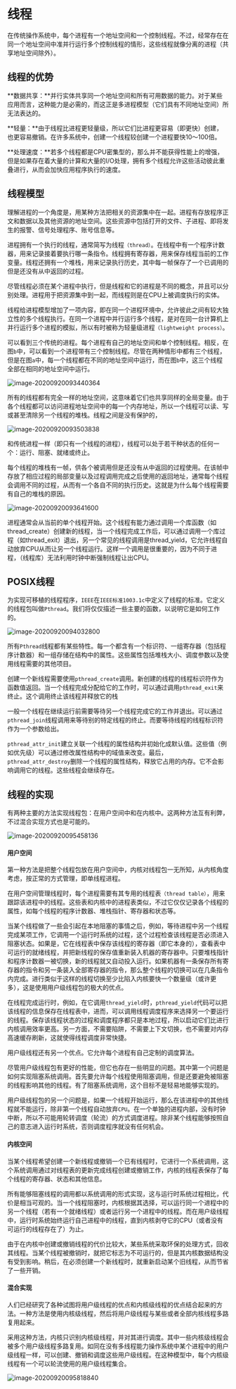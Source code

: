 # 线程

在传统操作系统中，每个进程有一个地址空间和一个控制线程。不过，经常存在在同一个地址空间中准并行运行多个控制线程的情形，这些线程就像分离的进程（共享地址空间除外）。

## 线程的优势

**数据共享：**并行实体共享同一个地址空间和所有可用数据的能力。对于某些应用而言，这种能力是必需的，而这正是多进程模型（它们具有不同地址空间）所无法表达的。

**轻量：**由于线程比进程更轻量级，所以它们比进程更容易（即更快）创建，也更容易撤销。在许多系统中，创建一个线程较创建一个进程要快10～100倍。

**处理速度：**若多个线程都是CPU密集型的，那么并不能获得性能上的增强，但是如果存在着大量的计算和大量的I/O处理，拥有多个线程允许这些活动彼此重叠进行，从而会加快应用程序执行的速度。

## 线程模型

理解进程的一个角度是，用某种方法把相关的资源集中在一起。进程有存放程序正文和数据以及其他资源的地址空间。这些资源中包括打开的文件、子进程、即将发生的报警、信号处理程序、账号信息等。

进程拥有一个执行的线程，通常简写为线程`（thread）`。在线程中有一个程序计数器，用来记录接着要执行哪一条指令。线程拥有寄存器，用来保存线程当前的工作变量。线程还拥有一个堆栈，用来记录执行历史，其中每一帧保存了一个已调用的但是还没有从中返回的过程。

尽管线程必须在某个进程中执行，但是线程和它的进程是不同的概念，并且可以分别处理。进程用于把资源集中到一起，而线程则是在CPU上被调度执行的实体。

线程给进程模型增加了一项内容，即在同一个进程环境中，允许彼此之间有较大独立性的多个线程执行。在同一个进程中并行运行多个线程，是对在同一台计算机上并行运行多个进程的模拟，所以有时被称为轻量级进程`（lightweight process）`。

可以看到三个传统的进程。每个进程有自己的地址空间和单个控制线程。相反，在图`b`中，可以看到一个进程带有三个控制线程。尽管在两种情形中都有三个线程，但是在图`a`中，每一个线程都在不同的地址空间中运行，而在图`b`中，这三个线程全部在相同的地址空间中运行。

![image-20200920093440364](assets/image-20200920093440364.png)

所有的线程都有完全一样的地址空间，这意味着它们也共享同样的全局变量。由于各个线程都可以访问进程地址空间中的每一个内存地址，所以一个线程可以读、写或甚至清除另一个线程的堆栈。线程之间是没有保护的，

![image-20200920093503838](assets/image-20200920093503838.png)

和传统进程一样（即只有一个线程的进程），线程可以处于若干种状态的任何一个：运行、阻塞、就绪或终止。

每个线程的堆栈有一帧，供各个被调用但是还没有从中返回的过程使用。在该帧中存放了相应过程的局部变量以及过程调用完成之后使用的返回地址，通常每个线程会调用不同的过程，从而有一个各自不同的执行历史。这就是为什么每个线程需要有自己的堆栈的原因。

![image-20200920093641600](assets/image-20200920093641600.png)

进程通常会从当前的单个线程开始。这个线程有能力通过调用一个库函数（如thread_create）创建新的线程，当一个线程完成工作后，可以通过调用一个库过程（如thread_exit）退出，另一个常见的线程调用是thread_yield，它允许线程自动放弃CPU从而让另一个线程运行。这样一个调用是很重要的，因为不同于进程，（线程库）无法利用时钟中断强制线程让出CPU。

## POSIX线程

为实现可移植的线程程序，`IEEE`在`IEEE标准1003.1c`中定义了线程的标准。它定义的线程包叫做`Pthread`。我们将仅仅描述一些主要的函数，以说明它是如何工作的。

![image-20200920094032800](assets/image-20200920094032800.png)

所有`Pthread`线程都有某些特性。每一个都含有一个标识符、一组寄存器（包括程序计数器）和一组存储在结构中的属性。这些属性包括堆栈大小、调度参数以及使用线程需要的其他项目。

创建一个新线程需要使用`pthread_create`调用。新创建的线程的线程标识符作为函数值返回。当一个线程完成分配给它的工作时，可以通过调用`pthread_exit`来终止。这个调用终止该线程并释放它的栈

一般一个线程在继续运行前需要等待另一个线程完成它的工作并退出。可以通过`pthread_join`线程调用来等待别的特定线程的终止。而要等待线程的线程标识符作为一个参数给出。

`pthread_attr_init`建立关联一个线程的属性结构并初始化成默认值。这些值（例如优先级）可以通过修改属性结构中的域值来改变。最后，`pthread_attr_destroy`删除一个线程的属性结构，释放它占用的内存。它不会影响调用它的线程。这些线程会继续存在。

## 线程的实现

有两种主要的方法实现线程包：在用户空间中和在内核中。这两种方法互有利弊，不过混合实现方式也是可能的。

![image-20200920095458136](assets/image-20200920095458136.png)

#### 用户空间

第一种方法是把整个线程包放在用户空间中，内核对线程包一无所知，从内核角度考虑，按正常的方式管理，即单线程进程。

在用户空间管理线程时，每个进程需要有其专用的线程表`（thread table）`，用来跟踪该进程中的线程。这些表和内核中的进程表类似，不过它仅仅记录各个线程的属性，如每个线程的程序计数器、堆栈指针、寄存器和状态等。

当某个线程做了一些会引起在本地阻塞的事情之后，例如，等待进程中另一个线程完成某项工作，它调用一个运行时系统的过程，这个过程检查该线程是否必须进入阻塞状态。如果是，它在线程表中保存该线程的寄存器（即它本身的），查看表中可运行的就绪线程，并把新线程的保存值重新装入机器的寄存器中。只要堆栈指针和程序计数器一被切换，新的线程就又自动投入运行。如果机器有一条保存所有寄存器的指令和另一条装入全部寄存器的指令，那么整个线程的切换可以在几条指令内完成。进行类似于这样的线程切换至少比陷入内核要快一个数量级（或许更多），这是使用用户级线程包的极大的优点。

在线程完成运行时，例如，在它调用`thread_yield`时，`pthread_yield`代码可以把该线程的信息保存在线程表中，进而，可以调用线程调度程序来选择另一个要运行的线程。保存该线程状态的过程和调度程序都只是本地过程，所以启动它们比进行内核调用效率更高。另一方面，不需要陷阱，不需要上下文切换，也不需要对内存高速缓存刷新，这就使得线程调度非常快捷。

用户级线程还有另一个优点。它允许每个进程有自己定制的调度算法。

尽管用户级线程包有更好的性能，但它也存在一些明显的问题。其中第一个问题是如何实现阻塞系统调用。首先要允许每个线程使用阻塞调用，但是还要避免被阻塞的线程影响其他的线程。有了阻塞系统调用，这个目标不是轻易地能够实现的。

用户级线程包的另一个问题是，如果一个线程开始运行，那么在该进程中的其他线程就不能运行，除非第一个线程自动放弃`CPU`。在一个单独的进程内部，没有时钟中断，所以不可能用轮转调度（轮流）的方式调度进程。除非某个线程能够按照自己的意志进入运行时系统，否则调度程序就没有任何机会。

#### 内核空间

当某个线程希望创建一个新线程或撤销一个已有线程时，它进行一个系统调用，这个系统调用通过对线程表的更新完成线程创建或撤销工作，内核的线程表保存了每个线程的寄存器、状态和其他信息。

所有能够阻塞线程的调用都以系统调用的形式实现，这与运行时系统过程相比，代价是相当可观的。当一个线程阻塞时，内核根据其选择，可以运行同一个进程中的另一个线程（若有一个就绪线程）或者运行另一个进程中的线程。而在用户级线程中，运行时系统始终运行自己进程中的线程，直到内核剥夺它的CPU（或者没有可运行的线程存在了）为止。

由于在内核中创建或撤销线程的代价比较大，某些系统采取环保的处理方式，回收其线程。当某个线程被撤销时，就把它标志为不可运行的，但是其内核数据结构没有受到影响。稍后，在必须创建一个新线程时，就重新启动某个旧线程，从而节省了一些开销。

#### 混合实现

人们已经研究了各种试图将用户级线程的优点和内核级线程的优点结合起来的方法。一种方法是使用内核级线程，然后将用户级线程与某些或者全部内核线程多路复用起来。

采用这种方法，内核只识别内核级线程，并对其进行调度。其中一些内核级线程会被多个用户级线程多路复用。如同在没有多线程能力操作系统中某个进程中的用户级线程一样，可以创建、撤销和调度这些用户级线程。在这种模型中，每个内核级线程有一个可以轮流使用的用户级线程集合。

![image-20200920095818840](assets/image-20200920095818840.png)

